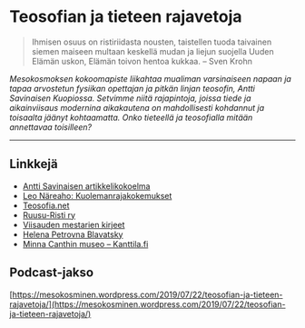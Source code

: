 # Teosofian ja tieteen rajavetoja

> Ihmisen osuus on ristiriidasta nousten, taistellen tuoda taivainen siemen maiseen multaan keskellä mudan ja liejun suojella Uuden Elämän uskon, Elämän toivon hentoa kukkaa. – Sven Krohn

_Mesokosmoksen kokoomapiste liikahtaa mualiman varsinaiseen napaan ja tapaa arvostetun fysiikan opettajan ja pitkän linjan teosofin, Antti Savinaisen Kuopiossa. Setvimme niitä rajapintoja, joissa tiede ja aikainviisaus modernina aikakautena on mahdollisesti kohdannut ja toisaalta jäänyt kohtaamatta. Onko tieteellä ja teosofialla mitään annettavaa toisilleen?_

---

## Linkkejä

* [Antti Savinaisen artikkelikokoelma](https://www.teosofia.net/e-kirjat/Antti_Savinainen-Artikkelikokoelma.pdf)
* [Leo Näreaho: Kuolemanrajakokemukset](https://www.teologia.fi/artikkelit/1510-kuolemanrajakokemukset-mystiikkaa-vai-aivokemiaa)
* [Teosofia.net](http://teosofia.net/)
* [Ruusu-Risti ry](http://ruusuristi.fi/)
* [Viisauden mestarien kirjeet](https://fi.wikipedia.org/wiki/Mahatmakirjeet)
* [Helena Petrovna Blavatsky](https://fi.wikipedia.org/wiki/H._P._Blavatsky)
* [Minna Canthin museo – Kanttila.fi](http://kanttila.fi/)

## Podcast-jakso

[https://mesokosminen.wordpress.com/2019/07/22/teosofian-ja-tieteen-rajavetoja/](https://mesokosminen.wordpress.com/2019/07/22/teosofian-ja-tieteen-rajavetoja/)


